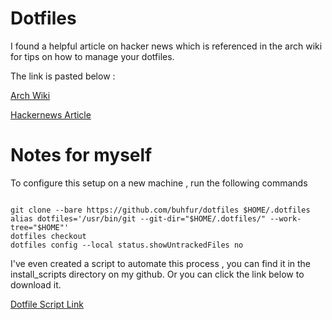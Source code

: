 

# Dotfiles 

I found a helpful article on hacker news which is referenced in the arch wiki for tips on how to manage your dotfiles.

The link is pasted below : 

[Arch Wiki](https://wiki.archlinux.org/title/Dotfiles)

[Hackernews Article](https://news.ycombinator.com/item?id=11071754)


# Notes for myself

To configure this setup on a new machine , run the following commands 

```

git clone --bare https://github.com/buhfur/dotfiles $HOME/.dotfiles
alias dotfiles='/usr/bin/git --git-dir="$HOME/.dotfiles/" --work-tree="$HOME"'
dotfiles checkout
dotfiles config --local status.showUntrackedFiles no

```

I've even created a script to automate this process , you can find it in the install\_scripts directory on my github. Or you can click the link below to download it. 


[Dotfile Script Link](../install_scripts/install_dotfiles.sh)
